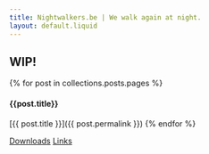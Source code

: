 ```yaml
---
title: Nightwalkers.be | We walk again at night.
layout: default.liquid
---
```

## WIP!

{% for post in collections.posts.pages %}
#### {{post.title}}

[{{ post.title }}]({{ post.permalink }})
{% endfor %}

[Downloads](/dl)
[Links](/links)
